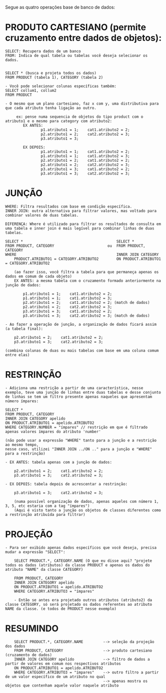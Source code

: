 Segue as quatro operações base de banco de dados:

# PRODUTO CARTESIANO (permite cruzamento entre dados de objetos):

    SELECT: Recupera dados de um banco
    FROM: Indica de qual tabela ou tabelas você deseja selecionar os dados.


    SELECT * (busca e projeta todos os dados)
    FROM PRODUCT (tabela 1), CATEGORY (tabela 2)

    - Você pode selecionar colunas específicas também:
    SELECT collum1, collum2
    FROM PRODUCT

    - O mesmo que um plano cartesiano, faz x com y, uma distributiva para que cada atributo tenha ligação ao outro.

         ex: pense numa sequencia de objetos do tipo product com o atributo1 e o mesmo para category com atributo2:
            EX ANTES:   
                    p1.atributo1 = 1;    cat1.atributo2 = 2;
                    p2.atributo1 = 2;    cat2.atributo2 = 3;
                    p3.atributo1 = 3;

            EX DEPOIS:
                    p1.atributo1 = 1;    cat1.atributo2 = 2;
                    p1.atributo1 = 1;    cat1.atributo2 = 3;
                    p2.atributo1 = 2;    cat1.atributo2 = 2;
                    p2.atributo1 = 2;    cat2.atributo2 = 3;
                    p3.atributo1 = 3;    cat1.atributo2 = 2;
                    p3.atributo1 = 3;    cat2.atributo2 = 3;

# JUNÇÃO

    WHERE: Filtra resultados com base em condição específica. 
    INNER JOIN: outra alternativa para filtrar valores, mas voltado para combinar valores de duas tabelas.

    DIFERENÇA: Where é utilizado para filtrar os resultados de consulta em uma tabela e inner join é mais legível para combinar linhas de duas tabelas.

    SELECT *                                          SELECT *
    FROM PRODUCT, CATEGORY                        ou  FROM PRODUCT, CATEGORY
    WHERE                                             INNER JOIN CATEGORY
        PRODUCT.ATRIBUTO1 = CATEGORY.ATRIBUTO2        ON PRODUCT.ATRIBUTO1 = CATEGORY.ATRIBUTO2  

        (ao fazer isso, você filtra a tabela para que permaneça apenas os dados em comum de cada objeto)
        EX ANTES: a mesma tabela com o cruzamento formado anteriormente na junção de dados:

            p1.atributo1 = 1;    cat1.atributo2 = 2;
            p1.atributo1 = 1;    cat1.atributo2 = 3;
            p2.atributo1 = 2;    cat1.atributo2 = 2; (match de dados)
            p2.atributo1 = 2;    cat2.atributo2 = 3;
            p3.atributo1 = 3;    cat1.atributo2 = 2;
            p3.atributo1 = 3;    cat2.atributo2 = 3; (match de dados)

    - Ao fazer a operação de junção, a organização de dados ficará assim (a tabela final):

        p2.atributo1 = 2;    cat1.atributo2 = 2;
        p3.atributo1 = 3;    cat2.atributo2 = 3;
    
    (combina colunas de duas ou mais tabelas com base em uma coluna comum entre elas)

# RESTRINÇÃO

    - Adiciona uma restrição a partir de uma característica, nesse exemplo, teve uma junção de linhas entre duas tabelas e desse conjunto de linhas se tem um filtro presente apenas naqueles que apresentam número ímpares:

    SELECT *
    FROM PRODUCT, CATEGORY
    INNER JOIN CATEGORY apelido 
    ON PRODUCT.ATRIBUTO1 = apelido.ATRIBUTO2  
    WHERE CATEGORY.NUMBER = "ímpares" // restrição em que é filtrado apenas valores ímpares do atributo 'number'

    (não pode usar a expressão "WHERE" tanto para a junção e a restrição ao mesmo tempo,
    nesse caso, utilizei "INNER JOIN ../ON .." para a junção e "WHERE" para a restrinção)

    - EX ANTES: tabela apenas com a junção de dados:

        p2.atributo1 = 2;    cat1.atributo2 = 2;
        p3.atributo1 = 3;    cat2.atributo2 = 3;

    - EX DEPOIS: tabela depois de acrescentar a restrinção:

        p3.atributo1 = 3;    cat2.atributo2 = 3;

        (numa possível organização de dados, apenas aqueles com número 1, 3, 5, etc estaria com a tag "ímpares")
        (Aqui é visto tanto a junção os objetos de classes diferentes como a restrinção atribuída para filtrar)

# PROJEÇÃO
    - Para ser exibido apenas dados específicos que você deseja, precisa mudar a expressão "SELECT":

        SELECT PRODUCT.*, CATEGORY.NAME (O que eu disse aqui? "projete todos os dados (atributos) da classe PRODUCT e apenas os dados do atributo "NAME" da classe CATEGORY)

        FROM PRODUCT, CATEGORY
        INNER JOIN CATEGORY apelido 
        ON PRODUCT.ATRIBUTO1 = apelido.ATRIBUTO2  
        WHERE CATEGORY.ATRIBUTO3 = "ímpares"

        - Então se antes era projetado outros atributos (atributo2) da classe CATEGORY, só será projetado os dados referentes ao atributo NAME da classe. (e todos de PRODUCT nesse exemplo)

# RESUMINDO
        SELECT PRODUCT.*, CATEGORY.NAME         --> seleção da projeção dos dados
        FROM PRODUCT, CATEGORY                  --> produto cartesiano (cruzamento de dados)
        INNER JOIN CATEGORY apelido             --> filtro de dados a partir de valores em comum nos respectivos atributos
        ON PRODUCT.ATRIBUTO1 = apelido.ATRIBUTO2  
        WHERE CATEGORY.ATRIBUTO3 = "ímpares"    --> outro filtro a partir de um valor específico de um atributo no qual
                                                --> apenas mostra os objetos que contenham aquele valor naquele atributo 


    